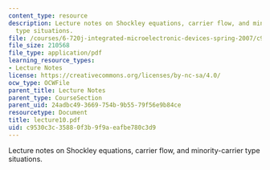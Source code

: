 ```yaml
---
content_type: resource
description: Lecture notes on Shockley equations, carrier flow, and minority-carrier
  type situations.
file: /courses/6-720j-integrated-microelectronic-devices-spring-2007/c9530c3c35880f3b9f9aeafbe780c3d9_lecture10.pdf
file_size: 210568
file_type: application/pdf
learning_resource_types:
- Lecture Notes
license: https://creativecommons.org/licenses/by-nc-sa/4.0/
ocw_type: OCWFile
parent_title: Lecture Notes
parent_type: CourseSection
parent_uid: 24adbc49-3669-754b-9b55-79f56e9b84ce
resourcetype: Document
title: lecture10.pdf
uid: c9530c3c-3588-0f3b-9f9a-eafbe780c3d9
---
```

Lecture notes on Shockley equations, carrier flow, and minority-carrier type situations.